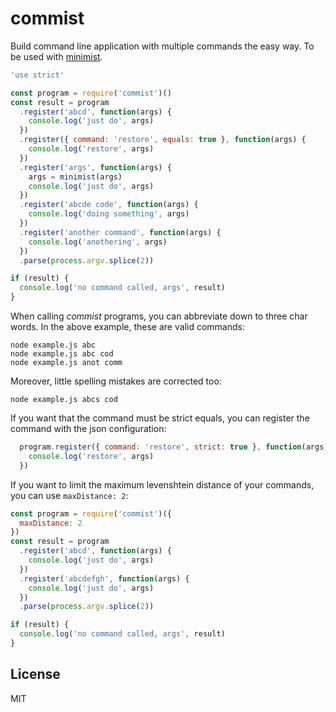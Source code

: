 commist
=======

Build command line application with multiple commands the easy way.
To be used with [minimist](http://npm.im/minimist).

```js
'use strict'

const program = require('commist')()
const result = program
  .register('abcd', function(args) {
    console.log('just do', args)
  })
  .register({ command: 'restore', equals: true }, function(args) {
    console.log('restore', args)
  })
  .register('args', function(args) {
    args = minimist(args)
    console.log('just do', args)
  })
  .register('abcde code', function(args) {
    console.log('doing something', args)
  })
  .register('another command', function(args) {
    console.log('anothering', args)
  })
  .parse(process.argv.splice(2))

if (result) {
  console.log('no command called, args', result)
}
```

When calling _commist_ programs, you can abbreviate down to three char
words. In the above example, these are valid commands:

```
node example.js abc
node example.js abc cod
node example.js anot comm
```

Moreover, little spelling mistakes are corrected too:

```
node example.js abcs cod
```

If you want that the command must be strict equals, you can register the
command with the json configuration:

```js
  program.register({ command: 'restore', strict: true }, function(args) {
    console.log('restore', args)
  })
```

If you want to limit the maximum levenshtein distance of your commands, you
can use `maxDistance: 2`:

```js
const program = require('commist')({
  maxDistance: 2
})
const result = program
  .register('abcd', function(args) {
    console.log('just do', args)
  })
  .register('abcdefgh', function(args) {
    console.log('just do', args)
  })
  .parse(process.argv.splice(2))

if (result) {
  console.log('no command called, args', result)
}
```


License
-------

MIT
